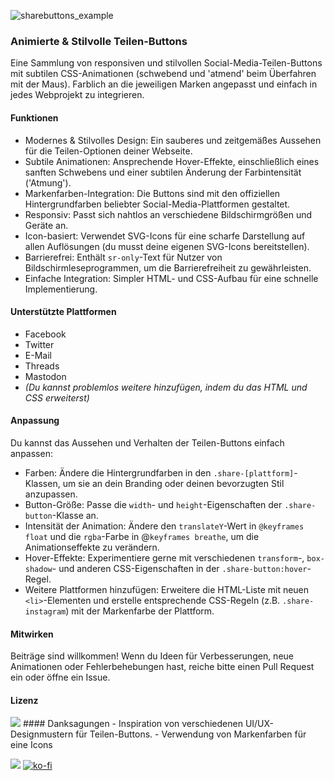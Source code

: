 ![sharebuttons_example](https://github.com/user-attachments/assets/189c2ff7-697b-4eda-b92d-487b12e03904)
### Animierte & Stilvolle Teilen-Buttons
Eine Sammlung von responsiven und stilvollen Social-Media-Teilen-Buttons mit subtilen CSS-Animationen (schwebend und 'atmend' beim Überfahren mit der Maus). Farblich an die jeweiligen Marken angepasst und einfach in jedes Webprojekt zu integrieren.
#### Funktionen
- Modernes & Stilvolles Design: Ein sauberes und zeitgemäßes Aussehen für die Teilen-Optionen deiner Webseite.
- Subtile Animationen: Ansprechende Hover-Effekte, einschließlich eines sanften Schwebens und einer subtilen Änderung der Farbintensität ('Atmung').
- Markenfarben-Integration: Die Buttons sind mit den offiziellen Hintergrundfarben beliebter Social-Media-Plattformen gestaltet.
- Responsiv: Passt sich nahtlos an verschiedene Bildschirmgrößen und Geräte an.
- Icon-basiert: Verwendet SVG-Icons für eine scharfe Darstellung auf allen Auflösungen (du musst deine eigenen SVG-Icons bereitstellen).
- Barrierefrei: Enthält `sr-only`-Text für Nutzer von Bildschirmleseprogrammen, um die Barrierefreiheit zu gewährleisten.
- Einfache Integration: Simpler HTML- und CSS-Aufbau für eine schnelle Implementierung.
#### Unterstützte Plattformen
- Facebook
- Twitter
- E-Mail
- Threads
- Mastodon
- *(Du kannst problemlos weitere hinzufügen, indem du das HTML und CSS erweiterst)*
#### Anpassung
Du kannst das Aussehen und Verhalten der Teilen-Buttons einfach anpassen:
- Farben: Ändere die Hintergrundfarben in den `.share-[plattform]`-Klassen, um sie an dein Branding oder deinen bevorzugten Stil anzupassen.
- Button-Größe: Passe die `width`- und `height`-Eigenschaften der `.share-button`-Klasse an.
- Intensität der Animation: Ändere den `translateY`-Wert in `@keyframes float` und die `rgba`-Farbe in @`keyframes breathe`, um die Animationseffekte zu verändern.
- Hover-Effekte: Experimentiere gerne mit verschiedenen `transform`-, `box-shadow`- und anderen CSS-Eigenschaften in der `.share-button:hover`-Regel.
- Weitere Plattformen hinzufügen: Erweitere die HTML-Liste mit neuen `<li>`-Elementen und erstelle entsprechende CSS-Regeln (z.B. `.share-instagram`) mit der Markenfarbe der Plattform.
#### Mitwirken
Beiträge sind willkommen! Wenn du Ideen für Verbesserungen, neue Animationen oder Fehlerbehebungen hast, reiche bitte einen Pull Request ein oder öffne ein Issue.
#### Lizenz
<img src="https://mini-badges.rondevhub.de/git/RonDevHub/Breathing-Share-Buttons/license">
#### Danksagungen
- Inspiration von verschiedenen UI/UX-Designmustern für Teilen-Buttons.
- Verwendung von Markenfarben für eine Icons

<a href="https://www.buymeacoffee.com/RonDev" target="_blank"><img src="https://mini-badges.rondevhub.de/icon/cuptogo/By_me_a_Coffee-0077b5/flat"></a>
[![ko-fi](https://ko-fi.com/img/githubbutton_sm.svg)](https://ko-fi.com/U6U31EV2VS)